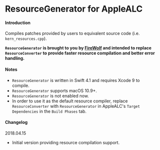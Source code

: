 ResourceGenerator for AppleALC
==============================

#### Introduction

Compiles patches provided by users to equivalent source code (i.e. `kern_resources.cpp`).

**`ResourceGenerator` is brought to you by [FireWolf](https://www.firewolf.science/) and intended to replace `ResourceConverter` to provide faster resource compilation and better error handling.**

#### Notes

- `ResourceGenerator` is written in Swift 4.1 and requires Xcode 9 to compile.
- `ResourceGenerator` supports macOS 10.9+.
- `ResourceGenerator` is not enabled now. 
- In order to use it as the default resource compiler, replace `ResourceConverter` with `ResourceGenerator`  in AppleALC's `Target Dependencies` in the `Build Phases` tab.

#### Changelog

2018.04.15
- Initial version providing resource compilation support.


